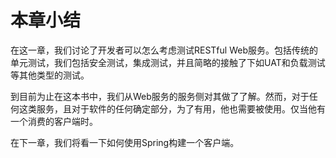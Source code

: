 # 本章小结

在这一章，我们讨论了开发者可以怎么考虑测试RESTful Web服务。包括传统的单元测试，我们包括安全测试，集成测试，并且简略的接触了下如UAT和负载测试等其他类型的测试。

到目前为止在这本书中，我们从Web服务的服务侧对其做了了解。然而，对于任何这类服务，且对于软件的任何确定部分，为了有用，他也需要被使用。仅当他有一个消费的客户端时。

在下一章，我们将看一下如何使用Spring构建一个客户端。